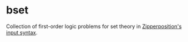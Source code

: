 # bset

Collection of first-order logic problems for set theory
in [Zipperposition's input syntax](https://github.com/c-cube/zipperposition#native-syntax).
